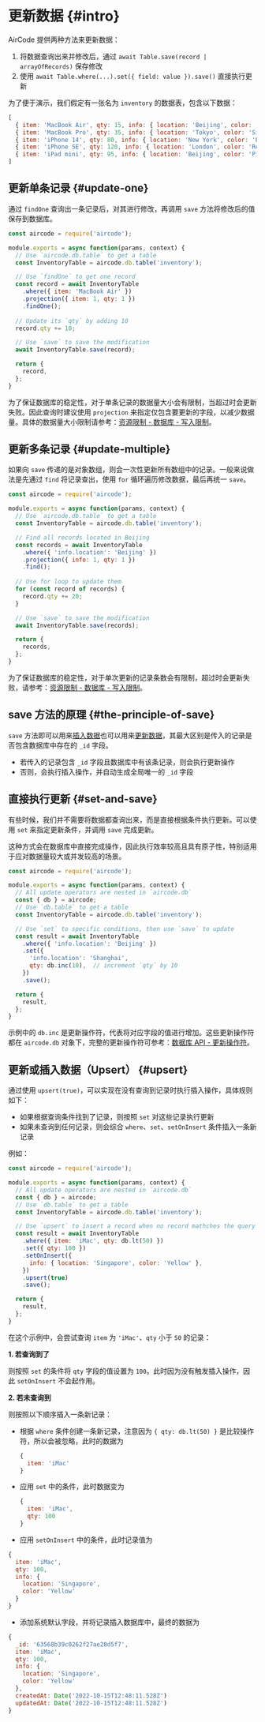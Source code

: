 # 更新数据 {#intro}

AirCode 提供两种方法来更新数据：

1. 将数据查询出来并修改后，通过 `await Table.save(record | arrayOfRecords)` 保存修改
2. 使用 `await Table.where(...).set({ field: value }).save()` 直接执行更新

为了便于演示，我们假定有一张名为 `inventory` 的数据表，包含以下数据：

```js
[
  { item: 'MacBook Air', qty: 15, info: { location: 'Beijing', color: 'Black' } },
  { item: 'MacBook Pro', qty: 35, info: { location: 'Tokyo', color: 'Silver' } },
  { item: 'iPhone 14', qty: 80, info: { location: 'New York', color: 'Blue' } },
  { item: 'iPhone SE', qty: 120, info: { location: 'London', color: 'Red' } },
  { item: 'iPad mini', qty: 95, info: { location: 'Beijing', color: 'Pink' } }
]
```

## 更新单条记录 {#update-one}

通过 `findOne` 查询出一条记录后，对其进行修改，再调用 `save` 方法将修改后的值保存到数据库。

```js
const aircode = require('aircode');

module.exports = async function(params, context) {
  // Use `aircode.db.table` to get a table
  const InventoryTable = aircode.db.table('inventory');

  // Use `findOne` to get one record
  const record = await InventoryTable
    .where({ item: 'MacBook Air' })
    .projection({ item: 1, qty: 1 })
    .findOne();
  
  // Update its `qty` by adding 10
  record.qty += 10;

  // Use `save` to save the modification
  await InventoryTable.save(record);

  return {
    record,
  };
}
```

为了保证数据库的稳定性，对于单条记录的数据量大小会有限制，当超过时会更新失败。因此查询时建议使用 `projection` 来指定仅包含要更新的字段，以减少数据量。具体的数据量大小限制请参考：[资源限制 - 数据库 - 写入限制](/about/limits.html#database-write)。

## 更新多条记录 {#update-multiple}

如果向 `save` 传递的是对象数组，则会一次性更新所有数组中的记录。一般来说做法是先通过 `find` 将记录查出，使用 `for` 循环遍历修改数据，最后再统一 `save`。

```js
const aircode = require('aircode');

module.exports = async function(params, context) {
  // Use `aircode.db.table` to get a table
  const InventoryTable = aircode.db.table('inventory');

  // Find all records located in Beijing
  const records = await InventoryTable
    .where({ 'info.location': 'Beijing' })
    .projection({ info: 1, qty: 1 })
    .find();
  
  // Use for loop to update them
  for (const record of records) {
    record.qty += 20;
  }

  // Use `save` to save the modification
  await InventoryTable.save(records);

  return {
    records,
  };
}
```

为了保证数据库的稳定性，对于单次更新的记录条数会有限制，超过时会更新失败，请参考：[资源限制 - 数据库 - 写入限制](/about/limits.html#database-write)。

## save 方法的原理 {#the-principle-of-save}

`save` 方法即可以用来[插入数据](/guide/database/insert.html)也可以用来[更新数据](#update-one)，其最大区别是传入的记录是否包含数据库中存在的 `_id` 字段。

- 若传入的记录包含 `_id` 字段且数据库中有该条记录，则会执行更新操作
- 否则，会执行插入操作，并自动生成全局唯一的 `_id` 字段

## 直接执行更新 {#set-and-save}

有些时候，我们并不需要将数据都查询出来，而是直接根据条件执行更新。可以使用 `set` 来指定更新条件，并调用 `save` 完成更新。

这种方式会在数据库中直接完成操作，因此执行效率较高且具有原子性，特别适用于应对数据量较大或并发较高的场景。

```js
const aircode = require('aircode');

module.exports = async function(params, context) {
  // All update operators are nested in `aircode.db`
  const { db } = aircode;
  // Use `db.table` to get a table
  const InventoryTable = aircode.db.table('inventory');

  // Use `set` to specific conditions, then use `save` to update
  const result = await InventoryTable
    .where({ 'info.location': 'Beijing' })
    .set({
      'info.location': 'Shanghai',
      qty: db.inc(10),  // increment `qty` by 10
    })
    .save();

  return {
    result,
  };
}
```

示例中的 `db.inc` 是更新操作符，代表将对应字段的值进行增加。这些更新操作符都在 `aircode.db` 对象下，完整的更新操作符可参考：[数据库 API - 更新操作符](/reference/server/database-api.html#update-operators)。

## 更新或插入数据（Upsert） {#upsert}

通过使用 `upsert(true)`，可以实现在没有查询到记录时执行插入操作，具体规则如下：

- 如果根据查询条件找到了记录，则按照 `set` 对这些记录执行更新
- 如果未查询到任何记录，则会综合 `where`、`set`、`setOnInsert` 条件插入一条新记录

例如：

```js
const aircode = require('aircode');

module.exports = async function(params, context) {
  // All update operators are nested in `aircode.db`
  const { db } = aircode;
  // Use `db.table` to get a table
  const InventoryTable = aircode.db.table('inventory');

  // Use `upsert` to insert a record when no record mathches the query
  const result = await InventoryTable
    .where({ item: 'iMac', qty: db.lt(50) })
    .set({ qty: 100 })
    .setOnInsert({
      info: { location: 'Singapore', color: 'Yellow' },
    })
    .upsert(true)
    .save();

  return {
    result,
  };
}
```

在这个示例中，会尝试查询 `item` 为 `'iMac'`、`qty` 小于 `50` 的记录：

__1. 若查询到了__

则按照 `set` 的条件将 `qty` 字段的值设置为 `100`。此时因为没有触发插入操作，因此 `setOnInsert` 不会起作用。

__2. 若未查询到__

则按照以下顺序插入一条新记录：

- 根据 `where` 条件创建一条新记录，注意因为 `{ qty: db.lt(50) }` 是比较操作符，所以会被忽略，此时的数据为
  ```js
  {
    item: 'iMac'
  }
  ```
- 应用 `set` 中的条件，此时数据变为
  ```js
  {
    item: 'iMac',
    qty: 100
  }
  ```
- 应用 `setOnInsert` 中的条件，此时记录值为
```js
{
  item: 'iMac',
  qty: 100,
  info: {
    location: 'Singapore',
    color: 'Yellow'
  }
}
```
- 添加系统默认字段，并将记录插入数据库中，最终的数据为
```js
{
  _id: '63568b39c0262f27ae28d5f7',
  item: 'iMac',
  qty: 100,
  info: {
    location: 'Singapore',
    color: 'Yellow'
  },
  createdAt: Date('2022-10-15T12:48:11.528Z')
  updatedAt: Date('2022-10-15T12:48:11.528Z')
}
```
